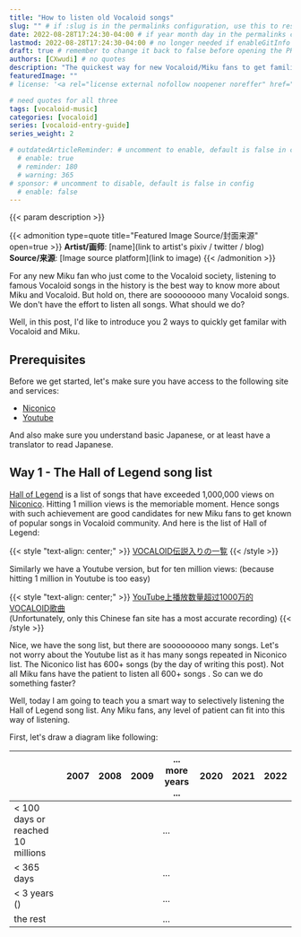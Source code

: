 ```yaml
---
title: "How to listen old Vocaloid songs"
slug: "" # if :slug is in the permalinks configuration, use this to resolve URL conflict with other posts
date: 2022-08-28T17:24:30-04:00 # if year month day in the permalinks configuration and other posts have the same date, modify this to resolve URL conflict with other posts 
lastmod: 2022-08-28T17:24:30-04:00 # no longer needed if enableGitInfo = true
draft: true # remember to change it back to false before opening the PR for publishing
authors: [CXwudi] # no quotes
description: "The quickest way for new Vocaloid/Miku fans to get familiar with Vocaloid and the history"
featuredImage: ""
# license: '<a rel="license external nofollow noopener noreffer" href="https://creativecommons.org/licenses/by/4.0/" target="_blank">CC BY 4.0</a>'

# need quotes for all three
tags: [vocaloid-music]
categories: [vocaloid]
series: [vocaloid-entry-guide]
series_weight: 2

# outdatedArticleReminder: # uncomment to enable, default is false in config 
  # enable: true
  # reminder: 180
  # warning: 365
# sponsor: # uncomment to disable, default is false in config 
  # enable: false
---
```


{{< param description >}}

<!--more-->
{{< admonition type=quote title="Featured Image Source/封面来源" open=true >}}
**Artist/画师**: [name](link to artist's pixiv / twitter / blog) <!--just to insert a double space behind-->  
**Source/来源**: [Image source platform](link to image)
{{< /admonition >}}

For any new Miku fan who just come to the Vocaloid society, listening to famous Vocaloid songs in the history is the best way to know more about Miku and Vocaloid. But hold on, there are soooooooo many Vocaloid songs. We don't have the effort to listen all songs. What should we do?

Well, in this post, I'd like to introduce you 2 ways to quickly get familar with Vocaloid and Miku.

## Prerequisites

Before we get started, let's make sure you have access to the following site and services:

- [Niconico](https://www.nicovideo.jp/)
- [Youtube](https://www.youtube.com/)

And also make sure you understand basic Japanese, or at least have a translator to read Japanese.

## Way 1 - The Hall of Legend song list

[Hall of Legend](https://dic.nicovideo.jp/a/vocaloid%E4%BC%9D%E8%AA%AC%E5%85%A5%E3%82%8A) is a list of songs that have exceeded 1,000,000 views on [Niconico](https://www.nicovideo.jp/). Hitting 1 million views is the memoriable moment. Hence songs with such achievement are good candidates for new Miku fans to get known of popular songs in Vocaloid community. And here is the list of Hall of Legend:

{{< style "text-align: center;" >}}
[VOCALOID伝説入りの一覧](https://dic.nicovideo.jp/a/vocaloid%E4%BC%9D%E8%AA%AC%E5%85%A5%E3%82%8A%E3%81%AE%E4%B8%80%E8%A6%A7)
{{< /style >}}

Similarly we have a Youtube version, but for ten million views: (because hitting 1 million in Youtube is too easy)

{{< style "text-align: center;" >}}
[YouTube上播放数量超过1000万的VOCALOID歌曲](https://zh.moegirl.org.cn/VOCALOID%E7%A5%9E%E8%AF%9D%E6%9B%B2/YouTube%E6%8A%95%E7%A8%BF)  
(Unfortunately, only this Chinese fan site has a most accurate recording)
{{< /style >}}

Nice, we have the song list, but there are sooooooooo many songs. Let's not worry about the Youtube list as it has many songs repeated in Niconico list. The Niconico list has 600+ songs (by the day of writing this post). Not all Miku fans have the patient to listen all 600+ songs . So can we do something faster?

Well, today I am going to teach you a smart way to selectively listening the Hall of Legend song list. Any Miku fans, any level of patient can fit into this way of listening.

First, let's draw a diagram like following:

|                                   | 2007 | 2008 | 2009 | ... more years ...  | 2020 | 2021 | 2022 |
| -------------------------------- | ---- | ---- | ---- | ---- | ---- | ---- | ---- |
| < 100 days or reached 10 millions |      |      |      | ...  |      |      |      |
| < 365 days |      |      |      | ...  |      |      |      |
| < 3 years () |      |      |      | ...  |      |      |      |
| the rest |      |      |      | ...  |      |      |      |

